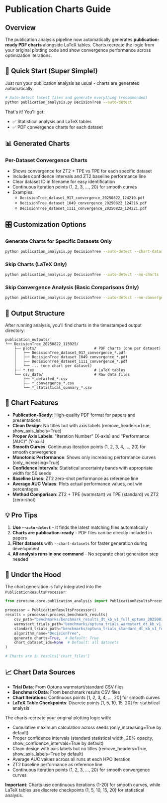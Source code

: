 # Publication Charts Guide

## Overview

The publication analysis pipeline now automatically generates **publication-ready PDF charts** alongside LaTeX tables. Charts recreate the logic from your original plotting code and show convergence performance across optimization iterations.

## 🚀 Quick Start (Super Simple!)

Just run your publication analysis as usual - charts are generated automatically:

```bash
# Auto-detect latest files and generate everything (recommended)
python publication_analysis.py DecisionTree --auto-detect
```

That's it! You'll get:
- ✅ Statistical analysis and LaTeX tables
- ✅ PDF convergence charts for each dataset

## 📊 Generated Charts

### Per-Dataset Convergence Charts
- Shows convergence for ZT2 + TPE vs TPE for each specific dataset
- Includes confidence intervals and ZT2 baseline performance line
- Clear dataset ID in filename for easy identification
- Continuous iteration points (1, 2, 3, ..., 20) for smooth curves
- Examples: 
  - `DecisionTree_dataset_917_convergence_20250822_124210.pdf`
  - `DecisionTree_dataset_1049_convergence_20250822_124216.pdf`
  - `DecisionTree_dataset_1111_convergence_20250822_124221.pdf`



## 🎛️ Customization Options

### Generate Charts for Specific Datasets Only
```bash
python publication_analysis.py DecisionTree --auto-detect --chart-datasets 917 1049 1111
```

### Skip Charts (LaTeX Only)
```bash
python publication_analysis.py DecisionTree --auto-detect --no-charts
```

### Skip Convergence Analysis (Basic Comparisons Only)
```bash
python publication_analysis.py DecisionTree --auto-detect --no-convergence
```

## 📁 Output Structure

After running analysis, you'll find charts in the timestamped output directory:

```
publication_outputs/
└── DecisionTree_20250822_115925/
    ├── plots/                          # PDF charts (one per dataset)
    │   ├── DecisionTree_dataset_917_convergence_*.pdf
    │   ├── DecisionTree_dataset_1049_convergence_*.pdf
    │   ├── DecisionTree_dataset_1111_convergence_*.pdf
    │   └── ... (one chart per dataset)
    ├── *.tex                           # LaTeX tables
    └── csv_data/                       # Raw data files
        ├── *_detailed_*.csv
        ├── *_convergence_*.csv
        └── *_statistical_summary_*.csv
```

## 🎯 Chart Features

- **Publication-Ready**: High-quality PDF format for papers and presentations
- **Clean Design**: No titles but with axis labels (remove_headers=True, show_axis_labels=True)
- **Proper Axis Labels**: "Iteration Number" (X-axis) and "Performance (AUC)" (Y-axis)
- **Smooth Curves**: Continuous iteration points (1, 2, 3, 4, ..., 20) for smooth convergence
- **Monotonic Performance**: Shows only increasing performance curves (only_increasing=True)
- **Confidence Intervals**: Statistical uncertainty bands with appropriate width for 50 seeds
- **Baseline Lines**: ZT2 zero-shot performance as reference line
- **Average AUC Values**: Plots actual performance values, not win percentages
- **Method Comparison**: ZT2 + TPE (warmstart) vs TPE (standard) vs ZT2 (zero-shot)

## 💡 Pro Tips

1. **Use `--auto-detect`** - It finds the latest matching files automatically
2. **Charts are publication-ready** - PDF files can be directly included in papers
3. **Filter datasets** with `--chart-datasets` for faster generation during development
4. **All analysis runs in one command** - No separate chart generation step needed

## 🔧 Under the Hood

The chart generation is fully integrated into the `PublicationResultsProcessor`:

```python
from zerotune.core.publication_analysis import PublicationResultsProcessor

processor = PublicationResultsProcessor()
results = processor.process_benchmark_results(
    csv_path="benchmarks/benchmark_results_dt_kb_v1_full_optuna_20250810_002722.csv",
    warmstart_trials_path="benchmarks/optuna_trials_warmstart_dt_kb_v1_full_optuna_20250810_002721.csv",
    standard_trials_path="benchmarks/optuna_trials_standard_dt_kb_v1_full_optuna_20250810_002721.csv",
    algorithm_name="DecisionTree",
    generate_charts=True,  # Default: True
    chart_dataset_ids=None  # Default: all datasets
)

# Charts are in results['chart_files']
```

## 📈 Chart Data Sources

- **Trial Data**: From Optuna warmstart/standard CSV files
- **Benchmark Data**: From benchmark results CSV files  
- **Chart Iterations**: Continuous points [1, 2, 3, 4, ..., 20] for smooth curves
- **LaTeX Table Checkpoints**: Discrete points [1, 5, 10, 15, 20] for statistical analysis

The charts recreate your original plotting logic with:
- Cumulative maximum calculation across seeds (only_increasing=True by default)
- Proper confidence intervals (standard statistical width, 20% opacity, show_confidence_intervals=True by default)
- Clean design with axis labels but no titles (remove_headers=True, show_axis_labels=True by default)
- Average AUC values across all runs at each HPO iteration
- ZT2 baseline performance as reference line
- Continuous iteration points (1, 2, 3, ..., 20) for smooth convergence curves

**Important**: Charts use continuous iterations (1-20) for smooth curves, while LaTeX tables use discrete checkpoints (1, 5, 10, 15, 20) for statistical analysis. 